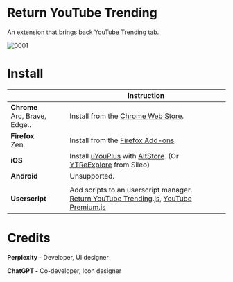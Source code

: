 # Return YouTube Trending
An extension that brings back YouTube Trending tab.

![0001](https://github.com/user-attachments/assets/9502d734-2a7c-45f4-a218-66fbfaf6fd02)


# Install

|  | Instruction |
|---|---|
| **Chrome** <br>Arc, Brave, Edge.. | Install from the [Chrome Web Store](https://chromewebstore.google.com/detail/return-youtube-trending/apcbkpnopnnjaegbhnmcimmnlmmbolai). |
| **Firefox** <br>Zen.. | Install from the [Firefox Add-ons](https://addons.mozilla.org/firefox/addon/return-youtube-trending/). |
| **iOS** | Install [uYouPlus](https://github.com/qnblackcat/uYouPlus) with [AltStore](https://altstore.io/). (Or [YTReExplore](https://github.com/PoomSmart/YTReExplore) from Sileo) |
| **Android** | Unsupported. |
|  |  |
| **Userscript** | Add scripts to an userscript manager.<br>[Return YouTube Trending.js](https://raw.githubusercontent.com/Dr-Sauce/ReturnYouTubeTrending/refs/heads/main/Return%20YouTube%20Trending.js), [YouTube Premium.js](https://raw.githubusercontent.com/Dr-Sauce/ReturnYouTubeTrending/refs/heads/main/YouTube%20Premium.js) |

# Credits
**Perplexity -** Developer, UI designer

**ChatGPT -** Co-developer, Icon designer
